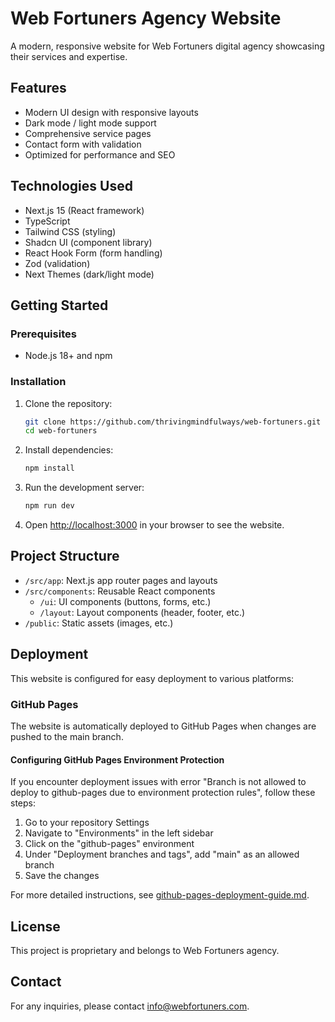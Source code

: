 # Web Fortuners Agency Website

A modern, responsive website for Web Fortuners digital agency showcasing their services and expertise.

## Features

- Modern UI design with responsive layouts
- Dark mode / light mode support
- Comprehensive service pages
- Contact form with validation
- Optimized for performance and SEO

## Technologies Used

- Next.js 15 (React framework)
- TypeScript
- Tailwind CSS (styling)
- Shadcn UI (component library)
- React Hook Form (form handling)
- Zod (validation)
- Next Themes (dark/light mode)

## Getting Started

### Prerequisites

- Node.js 18+ and npm

### Installation

1. Clone the repository:
   ```bash
   git clone https://github.com/thrivingmindfulways/web-fortuners.git
   cd web-fortuners
   ```

2. Install dependencies:
   ```bash
   npm install
   ```

3. Run the development server:
   ```bash
   npm run dev
   ```

4. Open [http://localhost:3000](http://localhost:3000) in your browser to see the website.

## Project Structure

- `/src/app`: Next.js app router pages and layouts
- `/src/components`: Reusable React components
  - `/ui`: UI components (buttons, forms, etc.)
  - `/layout`: Layout components (header, footer, etc.)
- `/public`: Static assets (images, etc.)

## Deployment

This website is configured for easy deployment to various platforms:

### GitHub Pages

The website is automatically deployed to GitHub Pages when changes are pushed to the main branch.

#### Configuring GitHub Pages Environment Protection

If you encounter deployment issues with error "Branch is not allowed to deploy to github-pages due to environment protection rules", follow these steps:

1. Go to your repository Settings
2. Navigate to "Environments" in the left sidebar
3. Click on the "github-pages" environment
4. Under "Deployment branches and tags", add "main" as an allowed branch
5. Save the changes

For more detailed instructions, see [github-pages-deployment-guide.md](github-pages-deployment-guide.md).

## License

This project is proprietary and belongs to Web Fortuners agency.

## Contact

For any inquiries, please contact [info@webfortuners.com](mailto:info@webfortuners.com).
